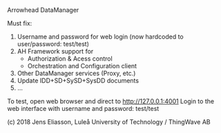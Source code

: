 Arrowhead DataManager

Must fix:
1) Username and password for web login (now hardcoded to user/password: test/test)
2) AH Framework support for
   - Authorization & Acess control
   - Orchestration and Configuration client
3) Other DataManager services (Proxy, etc.)
4) Update IDD+SD+SySD+SysDD documents
5) ...

To test, open web browser and direct to http://127.0.0.1:4001
Login to the web interface with username and password: test/test

(c) 2018 Jens Eliasson, Luleå University of Technology / ThingWave AB

